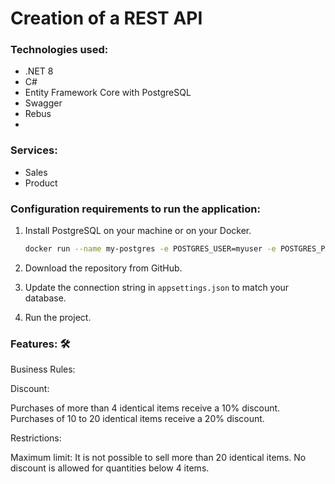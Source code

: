 # Creation of a REST API

### Technologies used:

- .NET 8
- C#
- Entity Framework Core with PostgreSQL
- Swagger
- Rebus
- 

### Services:

- Sales
- Product

### Configuration requirements to run the application:

1. Install PostgreSQL on your machine or on your Docker.
   ```bash
   docker run --name my-postgres -e POSTGRES_USER=myuser -e POSTGRES_PASSWORD=mypassword -e POSTGRES_DB=mydatabase -p 5432:5432 -d postgres
   ```

2. Download the repository from GitHub.

3. Update the connection string in `appsettings.json` to match your database.

5. Run the project.

### Features: 🛠️

Business Rules:

Discount:

Purchases of more than 4 identical items receive a 10% discount.
Purchases of 10 to 20 identical items receive a 20% discount.

Restrictions:

Maximum limit: It is not possible to sell more than 20 identical items.
No discount is allowed for quantities below 4 items.
